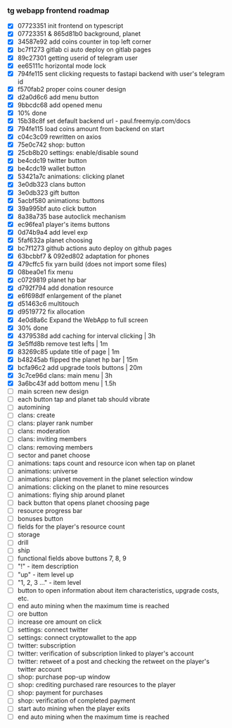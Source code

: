 ### tg webapp frontend roadmap

- [x] 07723351 init frontend on typescript
- [x] 07723351 & 865d81b0 background, planet
- [x] 34587e92 add coins counter in top left corner
- [x] bc7f1273 gitlab ci auto deploy on gitlab pages
- [x] 89c27301 getting userid of telegram user
- [x] ee65111c horizontal mode lock
- [x] 794fe115 sent clicking requests to fastapi backend with user's telegram id
- [x] f570fab2 proper coins couner design
- [x] d2a0d6c6 add menu button
- [x] 9bbcdc68 add opened menu
- [x] 10% done
- [x] 15b38c8f set default backend url - paul.freemyip.com/docs
- [x] 794fe115 load coins amount from backend on start
- [x] c04c3c09 rewritten on axios
- [x] 75e0c742 shop: button
- [x] 25cb8b20 settings: enable/disable sound
- [x] be4cdc19 twitter button
- [x] be4cdc19 wallet button
- [x] 53421a7c animations: clicking planet
- [x] 3e0db323 clans button
- [x] 3e0db323 gift button
- [x] 5acbf580 animations: buttons
- [x] 39a995bf auto click button
- [x] 8a38a735 base autoclick mechanism
- [x] ec96fea1 player's items buttons
- [x] 0d74b9a4 add level exp
- [x] 5faf632a planet choosing
- [x] bc7f1273 github actions auto deploy on github pages
- [x] 63bcbbf7 & 092ed802 adaptation for phones
- [x] 479cffc5 fix yarn build (does not import some files)
- [x] 08bea0e1 fix menu
- [x] c0729819 planet hp bar
- [x] d792f794 add donation resource
- [x] e6f698df enlargement of the planet
- [x] d51463c6 multitouch
- [x] d9519772 fix allocation
- [x] 4e0d8a6c Expand the WebApp to full screen
- [x] 30% done
- [x] 4379538d add caching for interval clicking | 3h
- [x] 3e5ffd8b remove test lefts | 1m
- [x] 83269c85 update title of page | 1m
- [x] b48245ab flipped the planet hp bar | 15m
- [x] bcfa96c2 add upgrade tools buttons | 20m
- [x] 3c7ce96d clans: main menu | 3h
- [x] 3a6bc43f add bottom menu | 1.5h
- [ ] main screen new design
- [ ] each button tap and planet tab should vibrate
- [ ] automining
- [ ] clans: create
- [ ] clans: player rank number
- [ ] clans: moderation
- [ ] clans: inviting members
- [ ] clans: removing members
- [ ] sector and panet choose
- [ ] animations: taps count and resource icon when tap on planet
- [ ] animations: universe
- [ ] animations: planet movement in the planet selection window
- [ ] animations: clicking on the planet to mine resources
- [ ] animations: flying ship around planet
- [ ] back button that opens planet choosing page
- [ ] resource progress bar
- [ ] bonuses button
- [ ] fields for the player's resource count
- [ ] storage
- [ ] drill
- [ ] ship
- [ ] functional fields above buttons 7, 8, 9
- [ ] "!" - item description
- [ ] "up" - item level up
- [ ] "1, 2, 3 ..." - item level
- [ ] button to open information about item characteristics, upgrade costs, etc.
- [ ] end auto mining when the maximum time is reached
- [ ] ore button
- [ ] increase ore amount on click
- [ ] settings: connect twitter
- [ ] settings: connect cryptowallet to the app
- [ ] twitter: subscription
- [ ] twitter: verification of subscription linked to player's account
- [ ] twitter: retweet of a post and checking the retweet on the player's twitter account
- [ ] shop: purchase pop-up window
- [ ] shop: crediting purchased rare resources to the player
- [ ] shop: payment for purchases
- [ ] shop: verification of completed payment
- [ ] start auto mining when the player exits
- [ ] end auto mining when the maximum time is reached
